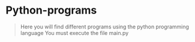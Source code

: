# Python-programs

>Here you will find different programs using the python programming language
>You must execute the file main.py


